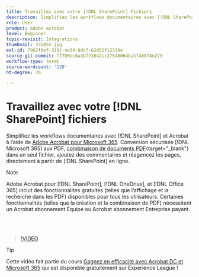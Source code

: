 ```yaml
---
title: Travaillez avec votre [!DNL SharePoint] Fichiers
description: Simplifiez les workflows documentaires avec [!DNL SharePoint] et Acrobat à l’aide d’Adobe Acrobat pour [!DNL Microsoft 365]
role: User
product: adobe acrobat
level: Beginner
topic-revisit: Integrations
thumbnail: 331855.jpg
exl-id: 7962fbef-335c-4e34-8dc7-62d55f12338e
source-git-commit: ff700ec6a3bf71642cc27540064ba1f48874e279
workflow-type: tm+mt
source-wordcount: '128'
ht-degree: 3%

---
```


# Travaillez avec votre [!DNL SharePoint] fichiers

Simplifiez les workflows documentaires avec [!DNL SharePoint] et Acrobat à l’aide de [Adobe Acrobat pour Microsoft 365](https://appsource.microsoft.com/en-us/product/web-apps/adobeinc.adobe-document-cloud-pdf?tab=Overview). Conversion sécurisée [!DNL Microsoft 365] aux PDF, [combinaison de documents PDF](https://www.adobe.com/fr/acrobat/online/merge-pdf.html){target=&quot;_blank&quot;} dans un seul fichier, ajoutez des commentaires et réagencez les pages, directement à partir de [!DNL SharePoint] en ligne.

>[!NOTE]
>
>Adobe Acrobat pour [!DNL SharePoint], [!DNL OneDrive], et [!DNL Office 365] inclut des fonctionnalités gratuites (telles que l’affichage et la recherche dans les PDF) disponibles pour tous les utilisateurs. Certaines fonctionnalités (telles que la création et la combinaison de PDF) nécessitent un Acrobat abonnement Équipe ou Acrobat abonnement Entreprise payant.

<br> 

>[!VIDEO](https://video.tv.adobe.com/v/331855?hidetitle=true)

>[!TIP]
>
>Cette vidéo fait partie du cours [Gagnez en efficacité avec Acrobat DC et Microsoft 365](https://experienceleague.adobe.com/?recommended=Acrobat-U-1-2021.microsoft365) qui est disponible gratuitement sur Experience League !
